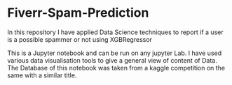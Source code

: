 # Fiverr-Spam-Prediction
In this repository I have applied Data Science techniques to report if a user is a possible spammer or not using XGBRegressor 

This is a Jupyter notebook and can be run on any jupyter Lab. I have used various data visualisation tools to give a general view of content of Data.
The Database of this notebook was taken from a kaggle competition on the same with a similar title.
